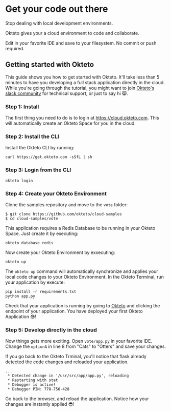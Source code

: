 # Get your code out there

Stop dealing with local development environments.

Okteto gives your a cloud environment to code and collaborate.

Edit in your favorite IDE and save to your filesystem. No commit or push required.

## Getting started with Okteto

This guide shows you how to get started with Okteto. It'll take less than 5 minutes to have you developing a full stack application directly in the cloud. While you're going through the tutorial, you might want to join [Okteto's slack community](https://okteto-community.slack.com/join/shared_invite/enQtNDg3MTMyMzA1OTg3LTY1NzE0MGM5YjMwOTAzN2YxZTU3ZjkzNTNkM2Y1YmJjMjlkODU5Mzc1YzY0OThkNWRhYzhkMTM2NWFlY2RkMDk") for technical support, or just to say hi 😸.

### Step 1: Install

The first thing you need to do is to login at https://cloud.okteto.com. This will automatically create an Okteto Space for you in the cloud.

### Step 2: Install the CLI

Install the Okteto CLI by running:

```console
curl https://get.okteto.com -sSfL | sh
```

### Step 3: Login from the CLI

```console
okteto login
```

### Step 4: Create your Okteto Environment

Clone the samples repository and move to the `vote` folder:
```console
$ git clone https://github.com/okteto/cloud-samples
$ cd cloud-samples/vote
```

This application requires a Redis Database to be running in your Okteto Space. Just create it by executing:

```console
okteto database redis
```

Now create your Okteto Environment by exxecuting:

```console
okteto up
```

The `okteto up` command will automatically synchronize and applies your local code changes to your Okteto Environment. In the Okteto Terminal, run your application by execute:

```console
pip install -r requirements.txt
python app.py
```

Check that your application is running by going to [Okteto](https://cloud.okteto.com) and clicking the endpoint of your application. You have deployed your first Okteto Application 😎! 

### Step 5: Develop directly in the cloud

Now things gets more exciting. Open `vote/app.py` in your favorite IDE. Change the `optionA` in line 8 from "Cats" to "Otters" and save your changes.

If you go back to the Okteto Trminal, you'll notice that flask already detected the code changes and reloaded your application.
```console
...
 * Detected change in '/usr/src/app/app.py', reloading
 * Restarting with stat
 * Debugger is active!
 * Debugger PIN: 778-756-428
```

Go back to the browser, and reload the application. Notice how your changes are instantly applied 😎! 
